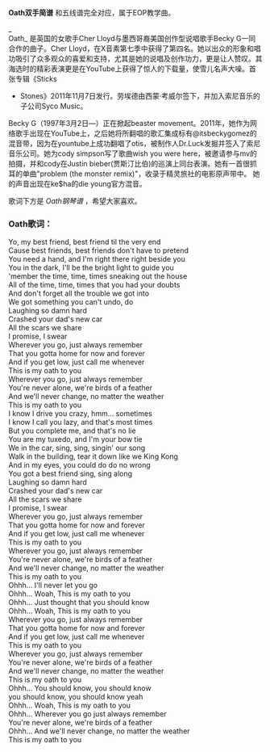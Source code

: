 

**Oath双手简谱** 和五线谱完全对应，属于EOP教学曲。

_  
Oath_ 是英国的女歌手Cher Lloyd与墨西哥裔美国创作型说唱歌手Becky G一同合作的曲子。Cher
Lloyd，在X音素第七季中获得了第四名。她以出众的形象和唱功吸引了众多观众的喜爱和支持，尤其是她的说唱及创作功力，更是让人赞叹。其海选时的精彩表演更是在YouTube上获得了惊人的下载量，使雪儿名声大噪。首张专辑《Sticks
+ Stones》2011年11月7日发行。劳埃德由西蒙·考威尔签下，并加入索尼音乐的子公司Syco Music。

  
Becky G（1997年3月2日—）正在掀起beaster
movement。2011年，她作为网络歌手出现在YouTube上，之后她将所翻唱的歌汇集成标有@itsbeckygomez的混音带，因为在yountube上成功翻唱了otis，被制作人Dr.Luck发掘并签入了索尼音乐公司。她为cody
simpson写了歌曲wish you were here，被邀请参与mv的拍摄，并和cody在Justin
bieber(贾斯汀比伯)的巡演上同台表演。她有一首很抓耳的单曲"problem (the monster remix)"，收录于精灵旅社的电影原声带中。
她的声音出现在ke$ha的die young官方混音。

  
歌词下方是 _Oath钢琴谱_ ，希望大家喜欢。

### Oath歌词：

Yo, my best friend, best friend til the very end  
Cause best friends, best friends don't have to pretend  
You need a hand, and I'm right there right beside you  
You in the dark, I'll be the bright light to guide you  
'member the time, time, times sneaking out the house  
All of the time, time, times that you had your doubts  
And don't forget all the trouble we got into  
We got something you can't undo, do  
Laughing so damn hard  
Crashed your dad's new car  
All the scars we share  
I promise, I swear  
Wherever you go, just always remember  
That you gotta home for now and forever  
And if you get low, just call me whenever  
This is my oath to you  
Wherever you go, just always remember  
You're never alone, we're birds of a feather  
And we'll never change, no matter the weather  
This is my oath to you  
I know I drive you crazy, hmm… sometimes  
I know I call you lazy, and that's most times  
But you complete me, and that's no lie  
You are my tuxedo, and I'm your bow tie  
We in the car, sing, sing, singin' our song  
Walk in the building, tear it down like we King Kong  
And in my eyes, you could do do no wrong  
You got a best friend sing, sing along  
Laughing so damn hard  
Crashed your dad's new car  
All the scars we share  
I promise, I swear  
Wherever you go, just always remember  
That you gotta home for now and forever  
And if you get low, just call me whenever  
This is my oath to you  
Wherever you go, just always remember  
You're never alone, we're birds of a feather  
And we'll never change, no matter the weather  
This is my oath to you  
Ohhh… I'll never let you go  
Ohhh… Woah, This is my oath to you  
Ohhh… Just thought that you should know  
Ohhh… Woah, This is my oath to you  
Wherever you go, just always remember  
That you gotta home for now and forever  
And if you get low, just call me whenever  
This is my oath to you  
Wherever you go, just always remember  
You're never alone, we're birds of a feather  
And we'll never change, no matter the weather  
This is my oath to you  
Ohhh… You should know, you should know  
you should know, you should know yeah  
Ohhh… Woah, This is my oath to you  
Ohhh… Wherever you go just always remember  
You're never alone, we're birds of a feather  
Ohhh… And we'll never change, no matter the weather  
This is my oath to you

